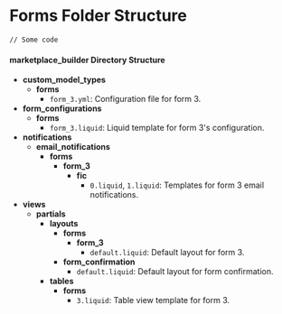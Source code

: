 # Forms Folder Structure

```
// Some code
```

#### marketplace\_builder Directory Structure

* **custom\_model\_types**
  * **forms**
    * `form_3.yml`: Configuration file for form 3.
* **form\_configurations**
  * **forms**
    * `form_3.liquid`: Liquid template for form 3's configuration.
* **notifications**
  * **email\_notifications**
    * **forms**
      * **form\_3**
        * **fic**
          * `0.liquid`, `1.liquid`: Templates for form 3 email notifications.
* **views**
  * **partials**
    * **layouts**
      * **forms**
        * **form\_3**
          * `default.liquid`: Default layout for form 3.
      * **form\_confirmation**
        * `default.liquid`: Default layout for form confirmation.
    * **tables**
      * **forms**
        * `3.liquid`: Table view template for form 3.
